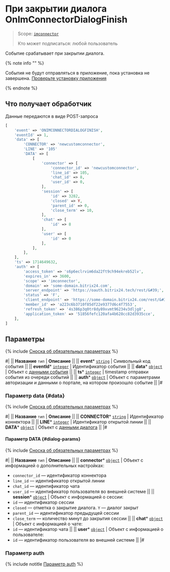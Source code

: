# При закрытии диалога OnImConnectorDialogFinish

> Scope: [`imconnector`](../../../scopes/permissions.md) 
>
> Кто может подписаться: любой пользователь

Событие срабатывает при закрытии диалога.

{% note info "" %}

События не будут отправляться в приложение, пока установка не завершена. [Проверьте установку приложения](../../../../settings/app-installation/installation-finish.md)

{% endnote %}

## Что получает обработчик

Данные передаются в виде POST-запроса

```php
[
    'event' => 'ONIMCONNECTORDIALOGFINISH',
    'eventId' => 1,
    'data' => [
        'CONNECTOR' => 'newcustomconnector',
        'LINE' => '105'
        'DATA' => [
            [
                'connector' => [
                    'connector_id' => 'newcustomconnector',
                    'line_id' => 105,
                    'chat_id' => 8,
                    'user_id' => 0,
                ],
                'session' => [
                    'id' => 3282,
                    'closed' => Y,
                    'parent_id' => 0,
                    'close_term' => 10,
                ],
                'chat' => [
                    'id' => 8
                ],
                'user' => [
                    'id' => 0
                ],
            ],
        ],
    ],
    'ts' => 1714649632,
    'auth' => [
        'access_token' => 's6p6eclrvim6da22ft9ch94ekreb52lv',
        'expires_in' => 3600,
        'scope' => 'imconnector',
        'domain' => 'some-domain.bitrix24.com',
        'server_endpoint' => 'https://oauth.bitrix24.tech/rest/&#39;',
        'status' => 'F',
        'client_endpoint' => 'https://some-domain.bitrix24.com/rest/&#39;',
        'member_id' => 'a223c6b3710f85df22e9377d6c4f7553',
        'refresh_token' => '4s386p3q0tr8dy89xvmt96234v3dljg8',
        'application_token' => '51856fefc120afa4b628cc82d3935cce',
    ],
]
```

## Параметры

{% include [Сноска об обязательных параметрах](../../../../_includes/required.md) %}

#|
|| **Название**
`тип` | **Описание** ||
|| **event***
[`string`](../../../data-types.md) | Символьный код события ||
|| **eventId***
[`integer`](../../../data-types.md) | Идентификатор события ||
|| **data***
[`object`](../../../data-types.md) | Объект с [данными события](#data) ||
|| **ts***
[`integer`](../../../data-types.md) | timestamp отправки события из очереди событий ||
|| **auth***
[`object`](../../../data-types.md) | Объект с параметрами авторизации и данными о портале, на котором произошло событие ||
|#

### Параметр data {#data}

{% include [Сноска об обязательных параметрах](../../../../_includes/required.md) %}

#|
|| **Название**
`тип` | **Описание** ||
|| **CONNECTOR***
[`string`](../../../data-types.md) | Идентификатор коннектора ||
|| **LINE***
[`integer`](../../../data-types.md) | Идентификатор открытой линии ||
|| **DATA***
[`object`](../../../data-types.md) | Объект с [данными диалога](#dialog-params) ||
|#

#### Параметр DATA {#dialog-params}

{% include [Сноска об обязательных параметрах](../../../../_includes/required.md) %}

#|
|| **Название**
`тип` | **Описание** ||
|| **connector***
[`object`](../../../data-types.md) | Объект с информацией о дополнительных настройках:
- `connector_id` — идентификатор коннектора
- `line_id` — идентификатор открытой линии
- `chat_id` — идентификатор чата
- `user_id` — идентификатор пользователя во внешней системе
||
|| **session***
[`object`](../../../data-types.md) | Объект с информацией о сессии:
- `id` —  идентификатор сессии
- `closed` — отметка о закрытие диалога. `Y` — диалог закрыт
- `parent_id` — идентификатор предыдущей сессии
- `close_term` — количество минут до закрытия сессии ||
|| **chat***
[`object`](../../../data-types.md) | Объект с информацией о чате:
- `id` — идентификатор чата ||
|| **user***
[`object`](../../../data-types.md) | Объект с информацией о пользователе:
- `id` — идентификатор пользователя во внешней системе ||
|#

### Параметр auth

{% include notitle [Параметр auth](../../../../_includes/auth-params-in-events.md) %}
